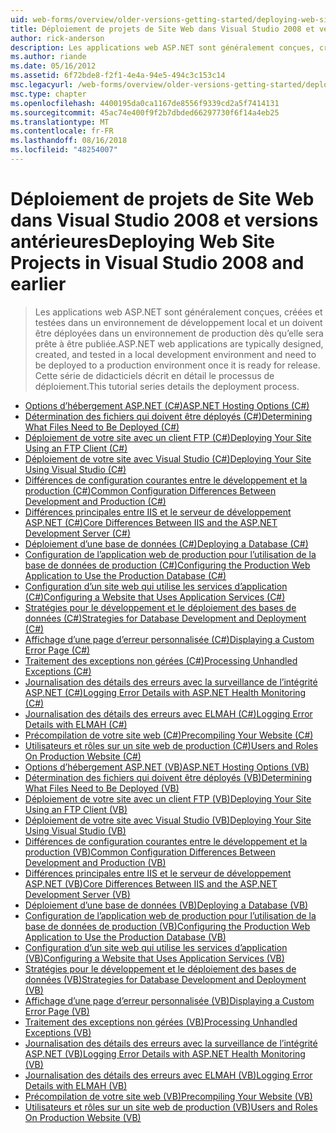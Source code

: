 ```yaml
---
uid: web-forms/overview/older-versions-getting-started/deploying-web-site-projects/index
title: Déploiement de projets de Site Web dans Visual Studio 2008 et versions antérieures | Microsoft Docs
author: rick-anderson
description: Les applications web ASP.NET sont généralement conçues, créé, testé dans un environnement de développement local et doivent être déployées pour un o d’environnement de production...
ms.author: riande
ms.date: 05/16/2012
ms.assetid: 6f72bde8-f2f1-4e4a-94e5-494c3c153c14
msc.legacyurl: /web-forms/overview/older-versions-getting-started/deploying-web-site-projects
msc.type: chapter
ms.openlocfilehash: 4400195da0ca1167de8556f9339cd2a5f7414131
ms.sourcegitcommit: 45ac74e400f9f2b7dbded66297730f6f14a4eb25
ms.translationtype: MT
ms.contentlocale: fr-FR
ms.lasthandoff: 08/16/2018
ms.locfileid: "48254007"
---
```

<a name="deploying-web-site-projects-in-visual-studio-2008-and-earlier"></a><span data-ttu-id="fa441-103">Déploiement de projets de Site Web dans Visual Studio 2008 et versions antérieures</span><span class="sxs-lookup"><span data-stu-id="fa441-103">Deploying Web Site Projects in Visual Studio 2008 and earlier</span></span>
====================
> <span data-ttu-id="fa441-104">Les applications web ASP.NET sont généralement conçues, créées et testées dans un environnement de développement local et un doivent être déployées dans un environnement de production dès qu’elle sera prête à être publiée.</span><span class="sxs-lookup"><span data-stu-id="fa441-104">ASP.NET web applications are typically designed, created, and tested in a local development environment and need to be deployed to a production environment once it is ready for release.</span></span> <span data-ttu-id="fa441-105">Cette série de didacticiels décrit en détail le processus de déploiement.</span><span class="sxs-lookup"><span data-stu-id="fa441-105">This tutorial series details the deployment process.</span></span>


- [<span data-ttu-id="fa441-106">Options d’hébergement ASP.NET (C#)</span><span class="sxs-lookup"><span data-stu-id="fa441-106">ASP.NET Hosting Options (C#)</span></span>](asp-net-hosting-options-cs.md)
- [<span data-ttu-id="fa441-107">Détermination des fichiers qui doivent être déployés (C#)</span><span class="sxs-lookup"><span data-stu-id="fa441-107">Determining What Files Need to Be Deployed (C#)</span></span>](determining-what-files-need-to-be-deployed-cs.md)
- [<span data-ttu-id="fa441-108">Déploiement de votre site avec un client FTP (C#)</span><span class="sxs-lookup"><span data-stu-id="fa441-108">Deploying Your Site Using an FTP Client (C#)</span></span>](deploying-your-site-using-an-ftp-client-cs.md)
- [<span data-ttu-id="fa441-109">Déploiement de votre site avec Visual Studio (C#)</span><span class="sxs-lookup"><span data-stu-id="fa441-109">Deploying Your Site Using Visual Studio (C#)</span></span>](deploying-your-site-using-visual-studio-cs.md)
- [<span data-ttu-id="fa441-110">Différences de configuration courantes entre le développement et la production (C#)</span><span class="sxs-lookup"><span data-stu-id="fa441-110">Common Configuration Differences Between Development and Production (C#)</span></span>](common-configuration-differences-between-development-and-production-cs.md)
- [<span data-ttu-id="fa441-111">Différences principales entre IIS et le serveur de développement ASP.NET (C#)</span><span class="sxs-lookup"><span data-stu-id="fa441-111">Core Differences Between IIS and the ASP.NET Development Server (C#)</span></span>](core-differences-between-iis-and-the-asp-net-development-server-cs.md)
- [<span data-ttu-id="fa441-112">Déploiement d’une base de données (C#)</span><span class="sxs-lookup"><span data-stu-id="fa441-112">Deploying a Database (C#)</span></span>](deploying-a-database-cs.md)
- [<span data-ttu-id="fa441-113">Configuration de l’application web de production pour l’utilisation de la base de données de production (C#)</span><span class="sxs-lookup"><span data-stu-id="fa441-113">Configuring the Production Web Application to Use the Production Database (C#)</span></span>](configuring-the-production-web-application-to-use-the-production-database-cs.md)
- [<span data-ttu-id="fa441-114">Configuration d’un site web qui utilise les services d’application (C#)</span><span class="sxs-lookup"><span data-stu-id="fa441-114">Configuring a Website that Uses Application Services (C#)</span></span>](configuring-a-website-that-uses-application-services-cs.md)
- [<span data-ttu-id="fa441-115">Stratégies pour le développement et le déploiement des bases de données (C#)</span><span class="sxs-lookup"><span data-stu-id="fa441-115">Strategies for Database Development and Deployment (C#)</span></span>](strategies-for-database-development-and-deployment-cs.md)
- [<span data-ttu-id="fa441-116">Affichage d’une page d’erreur personnalisée (C#)</span><span class="sxs-lookup"><span data-stu-id="fa441-116">Displaying a Custom Error Page (C#)</span></span>](displaying-a-custom-error-page-cs.md)
- [<span data-ttu-id="fa441-117">Traitement des exceptions non gérées (C#)</span><span class="sxs-lookup"><span data-stu-id="fa441-117">Processing Unhandled Exceptions (C#)</span></span>](processing-unhandled-exceptions-cs.md)
- [<span data-ttu-id="fa441-118">Journalisation des détails des erreurs avec la surveillance de l’intégrité ASP.NET (C#)</span><span class="sxs-lookup"><span data-stu-id="fa441-118">Logging Error Details with ASP.NET Health Monitoring (C#)</span></span>](logging-error-details-with-asp-net-health-monitoring-cs.md)
- [<span data-ttu-id="fa441-119">Journalisation des détails des erreurs avec ELMAH (C#)</span><span class="sxs-lookup"><span data-stu-id="fa441-119">Logging Error Details with ELMAH (C#)</span></span>](logging-error-details-with-elmah-cs.md)
- [<span data-ttu-id="fa441-120">Précompilation de votre site web (C#)</span><span class="sxs-lookup"><span data-stu-id="fa441-120">Precompiling Your Website (C#)</span></span>](precompiling-your-website-cs.md)
- [<span data-ttu-id="fa441-121">Utilisateurs et rôles sur un site web de production (C#)</span><span class="sxs-lookup"><span data-stu-id="fa441-121">Users and Roles On Production Website (C#)</span></span>](users-and-roles-on-the-production-website-cs.md)
- [<span data-ttu-id="fa441-122">Options d’hébergement ASP.NET (VB)</span><span class="sxs-lookup"><span data-stu-id="fa441-122">ASP.NET Hosting Options (VB)</span></span>](asp-net-hosting-options-vb.md)
- [<span data-ttu-id="fa441-123">Détermination des fichiers qui doivent être déployés (VB)</span><span class="sxs-lookup"><span data-stu-id="fa441-123">Determining What Files Need to Be Deployed (VB)</span></span>](determining-what-files-need-to-be-deployed-vb.md)
- [<span data-ttu-id="fa441-124">Déploiement de votre site avec un client FTP (VB)</span><span class="sxs-lookup"><span data-stu-id="fa441-124">Deploying Your Site Using an FTP Client (VB)</span></span>](deploying-your-site-using-an-ftp-client-vb.md)
- [<span data-ttu-id="fa441-125">Déploiement de votre site avec Visual Studio (VB)</span><span class="sxs-lookup"><span data-stu-id="fa441-125">Deploying Your Site Using Visual Studio (VB)</span></span>](deploying-your-site-using-visual-studio-vb.md)
- [<span data-ttu-id="fa441-126">Différences de configuration courantes entre le développement et la production (VB)</span><span class="sxs-lookup"><span data-stu-id="fa441-126">Common Configuration Differences Between Development and Production (VB)</span></span>](common-configuration-differences-between-development-and-production-vb.md)
- [<span data-ttu-id="fa441-127">Différences principales entre IIS et le serveur de développement ASP.NET (VB)</span><span class="sxs-lookup"><span data-stu-id="fa441-127">Core Differences Between IIS and the ASP.NET Development Server (VB)</span></span>](core-differences-between-iis-and-the-asp-net-development-server-vb.md)
- [<span data-ttu-id="fa441-128">Déploiement d’une base de données (VB)</span><span class="sxs-lookup"><span data-stu-id="fa441-128">Deploying a Database (VB)</span></span>](deploying-a-database-vb.md)
- [<span data-ttu-id="fa441-129">Configuration de l’application web de production pour l’utilisation de la base de données de production (VB)</span><span class="sxs-lookup"><span data-stu-id="fa441-129">Configuring the Production Web Application to Use the Production Database (VB)</span></span>](configuring-the-production-web-application-to-use-the-production-database-vb.md)
- [<span data-ttu-id="fa441-130">Configuration d’un site web qui utilise les services d’application (VB)</span><span class="sxs-lookup"><span data-stu-id="fa441-130">Configuring a Website that Uses Application Services (VB)</span></span>](configuring-a-website-that-uses-application-services-vb.md)
- [<span data-ttu-id="fa441-131">Stratégies pour le développement et le déploiement des bases de données (VB)</span><span class="sxs-lookup"><span data-stu-id="fa441-131">Strategies for Database Development and Deployment (VB)</span></span>](strategies-for-database-development-and-deployment-vb.md)
- [<span data-ttu-id="fa441-132">Affichage d’une page d’erreur personnalisée (VB)</span><span class="sxs-lookup"><span data-stu-id="fa441-132">Displaying a Custom Error Page (VB)</span></span>](displaying-a-custom-error-page-vb.md)
- [<span data-ttu-id="fa441-133">Traitement des exceptions non gérées (VB)</span><span class="sxs-lookup"><span data-stu-id="fa441-133">Processing Unhandled Exceptions (VB)</span></span>](processing-unhandled-exceptions-vb.md)
- [<span data-ttu-id="fa441-134">Journalisation des détails des erreurs avec la surveillance de l’intégrité ASP.NET (VB)</span><span class="sxs-lookup"><span data-stu-id="fa441-134">Logging Error Details with ASP.NET Health Monitoring (VB)</span></span>](logging-error-details-with-asp-net-health-monitoring-vb.md)
- [<span data-ttu-id="fa441-135">Journalisation des détails des erreurs avec ELMAH (VB)</span><span class="sxs-lookup"><span data-stu-id="fa441-135">Logging Error Details with ELMAH (VB)</span></span>](logging-error-details-with-elmah-vb.md)
- [<span data-ttu-id="fa441-136">Précompilation de votre site web (VB)</span><span class="sxs-lookup"><span data-stu-id="fa441-136">Precompiling Your Website (VB)</span></span>](precompiling-your-website-vb.md)
- [<span data-ttu-id="fa441-137">Utilisateurs et rôles sur un site web de production (VB)</span><span class="sxs-lookup"><span data-stu-id="fa441-137">Users and Roles On Production Website (VB)</span></span>](users-and-roles-on-the-production-website-vb.md)

